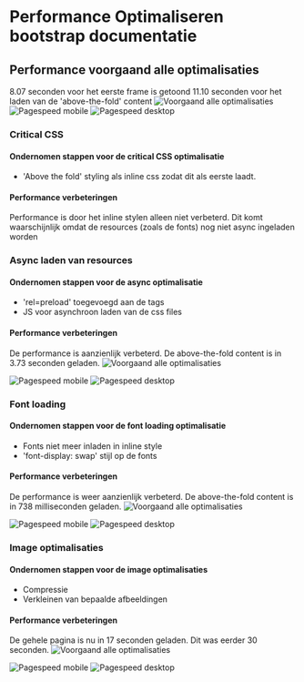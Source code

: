 # Performance Optimaliseren bootstrap documentatie

## Performance voorgaand alle optimalisaties
8.07 seconden voor het eerste frame is getoond
11.10 seconden voor het laden van de 'above-the-fold' content
![Voorgaand alle optimalisaties](http://www.kager.io/uploads/minor/performance-matters/pm-all-before.png)
![Pagespeed mobile](http://www.kager.io/uploads/minor/performance-matters/pm-ps-mobile.png)
![Pagespeed desktop](http://www.kager.io/uploads/minor/performance-matters/pm-ps-desktop.png)

### Critical CSS

#### Ondernomen stappen voor de critical CSS optimalisatie
- 'Above the fold' styling als inline css zodat dit als eerste laadt.

#### Performance verbeteringen
Performance is door het inline stylen alleen niet verbeterd. Dit komt waarschijnlijk omdat de resources (zoals de fonts) nog niet async ingeladen worden


### Async laden van resources

#### Ondernomen stappen voor de async optimalisatie
- 'rel=preload' toegevoegd aan de <link> tags
- JS voor asynchroon laden van de css files

#### Performance verbeteringen
De performance is aanzienlijk verbeterd. De above-the-fold content is in 3.73 seconden geladen.
![Voorgaand alle optimalisaties](http://www.kager.io/uploads/minor/performance-matters/pm-async2.png)

![Pagespeed mobile](http://www.kager.io/uploads/minor/performance-matters/pm-ps-async-mobile2.png)
![Pagespeed desktop](http://www.kager.io/uploads/minor/performance-matters/pm-ps-async-desktop2.png)

### Font loading

#### Ondernomen stappen voor de font loading optimalisatie
- Fonts niet meer inladen in inline style
- 'font-display: swap' stijl op de fonts

#### Performance verbeteringen
De performance is weer aanzienlijk verbeterd. De above-the-fold content is in 738 milliseconden geladen.
![Voorgaand alle optimalisaties](http://www.kager.io/uploads/minor/performance-matters/pm-fonts.png)

![Pagespeed mobile](http://www.kager.io/uploads/minor/performance-matters/pm-ps-fonts-mobile2.png)
![Pagespeed desktop](http://www.kager.io/uploads/minor/performance-matters/pm-ps-fonts-desktop3.png)

### Image optimalisaties

#### Ondernomen stappen voor de image optimalisaties
- Compressie
- Verkleinen van bepaalde afbeeldingen

#### Performance verbeteringen
De gehele pagina is nu in 17 seconden geladen. Dit was eerder 30 seconden.
![Voorgaand alle optimalisaties](http://www.kager.io/uploads/minor/performance-matters/pm-images.png)

![Pagespeed mobile](http://www.kager.io/uploads/minor/performance-matters/pm-ps-images-mobile.png)
![Pagespeed desktop](http://www.kager.io/uploads/minor/performance-matters/pm-ps-images-desktop.png)
